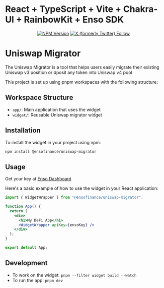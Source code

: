 # React + TypeScript + Vite + Chakra-UI + RainbowKit + Enso SDK

<div align="center">

[![NPM Version](https://img.shields.io/npm/v/@ensofinance/uniswap-migrator)](https://www.npmjs.com/package/@ensofinance/uniswap-migrator)
[![X (formerly Twitter) Follow](https://img.shields.io/twitter/follow/EnsoBuild)](https://twitter.com/EnsoBuild)

</div>

# Uniswap Migrator

The Uniswap Migrator is a tool that helps users easily migrate their existing Uniswap v3 position or dposit any token into Uniswap v4 pool

This project is set up using pnpm workspaces with the following structure:

## Workspace Structure

- `app/`: Main application that uses the widget
- `widget/`: Reusable Uniswap migrator widget

## Installation

To install the widget in your project using npm:

```bash
npm install @ensofinance/uniswap-migrator
```

## Usage

Get your key at [Enso Dashboard](https://shortcuts.enso.finance/developers)

Here's a basic example of how to use the widget in your React application:

```jsx
import { WidgetWrapper } from "@ensofinance/uniswap-migrator";

function App() {
  return (
    <div>
      <h1>My DeFi App</h1>
      <WidgetWrapper apiKey={ensoKey} />
    </div>
  );
}

export default App;
```

## Development

- To work on the widget: `pnpm --filter widget build --watch`
- To run the app: `pnpm dev`
